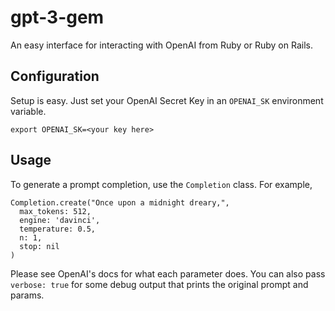 # gpt-3-gem

An easy interface for interacting with OpenAI from Ruby or Ruby on Rails.

## Configuration

Setup is easy. Just set your OpenAI Secret Key in an `OPENAI_SK` environment variable.

    export OPENAI_SK=<your key here>

## Usage

To generate a prompt completion, use the `Completion` class. For example,

    Completion.create("Once upon a midnight dreary,",
      max_tokens: 512,
      engine: 'davinci',
      temperature: 0.5,
      n: 1,
      stop: nil
    )

Please see OpenAI's docs for what each parameter does. You can also pass `verbose: true` for some debug output that prints the original prompt and params.